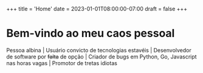+++
title = 'Home'
date = 2023-01-01T08:00:00-07:00
draft = false
+++
# Bem-vindo ao meu caos pessoal

Pessoa albina | Usuário convicto de tecnologias estavéis | Desenvolvedor de software por ~~falta~~ de opção | Criador de bugs em Python, Go, Javascript nas horas vagas | Promotor de tretas idiotas

